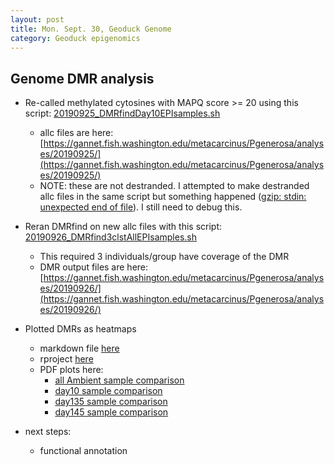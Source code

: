 ```yaml
---
layout: post
title: Mon. Sept. 30, Geoduck Genome 
category: Geoduck epigenomics
---
```


## Genome DMR analysis

- Re-called methylated cytosines with MAPQ score >= 20 using this script: [20190925_DMRfindDay10EPIsamples.sh](https://gannet.fish.washington.edu/metacarcinus/mox_jobs/20190925_DMRfindDay10EPIsamples.sh)

	- allc files are here: [https://gannet.fish.washington.edu/metacarcinus/Pgenerosa/analyses/20190925/](https://gannet.fish.washington.edu/metacarcinus/Pgenerosa/analyses/20190925/)
	- NOTE: these are not destranded. I attempted to make destranded allc files in the same script but something happened ([gzip: stdin: unexpected end of file](https://gannet.fish.washington.edu/metacarcinus/Pgenerosa/analyses/20190925/slurm-1359508.out)). I still need to debug this.

- Reran DMRfind on new allc files with this script: [20190926_DMRfind3clstAllEPIsamples.sh](https://gannet.fish.washington.edu/metacarcinus/mox_jobs/20190926_DMRfind3clstAllEPIsamples.sh)
	- This required 3 individuals/group have coverage of the DMR
	- DMR output files are here: [https://gannet.fish.washington.edu/metacarcinus/Pgenerosa/analyses/20190926/](https://gannet.fish.washington.edu/metacarcinus/Pgenerosa/analyses/20190926/)

- Plotted DMRs as heatmaps
	- markdown file [here](https://github.com/shellywanamaker/Shelly_Pgenerosa/blob/master/analyses/DMRs_heatmap/DMRs_heatmap_4comparisons.md)
	- rproject [here](https://github.com/shellywanamaker/Shelly_Pgenerosa/blob/master/analyses/DMRs_heatmap/DMRs_heatmap.Rproj)
	- PDF plots here:
		- [all Ambient sample comparison](https://github.com/shellywanamaker/Shelly_Pgenerosa/blob/master/analyses/DMRs_heatmap/allAmb_DMR_heatmap.pdf)
		- [day10 sample comparison](https://github.com/shellywanamaker/Shelly_Pgenerosa/blob/master/analyses/DMRs_heatmap/day10_DMR_heatmap.pdf)
		- [day135 sample comparison](https://github.com/shellywanamaker/Shelly_Pgenerosa/blob/master/analyses/DMRs_heatmap/day135_DMR_heatmap.pdf)
		- [day145 sample comparison](https://github.com/shellywanamaker/Shelly_Pgenerosa/blob/master/analyses/DMRs_heatmap/day145_DMR_heatmap.pdf)

- next steps:
	- functional annotation 
